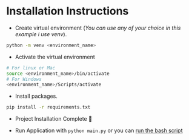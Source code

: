 # Installation Instructions

- Create virtual environment (_You can use any of your choice in this example i use venv_).

```bash
python -m venv <environment_name>
```

- Activate the virtual environment

```bash
# For linux or Mac
source <environment_name>/bin/activate
# For Windows
<environment_name>/Scripts/activate
```

- Install packages.

```bash
pip install -r requirements.txt
```

- Project Installation Complete 🍾

- Run Application with `python main.py` or you can [run the bash script](./using-run_app-script.md)
